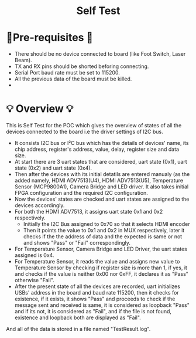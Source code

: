 
<h1 align="center" style="font-weight: 700;">	
	Self Test
</h1>

# 📝Pre-requisites 📝
* There should be no device connected to board (like Foot Switch, Laser Beam).
* TX and RX pins should be shorted beforing connecting.
* Serial Port baud rate must be set to 115200.
* All the previous data of the board must be killed.
* 

# :bulb: Overview :bulb:
This is Self Test for the POC which gives the overview of states of all the devices connected to the board i.e the driver settings of I2C bus.

- It consists I2C bus or  I²C bus which has the details of devices' name, its chip address, register's address, value, delay, register size and data size.
- At start there are 3 uart states that are considered, uart state (0x1), uart state (0x2) and uart state (0x4). 
- Then after the devices with its initial detatils are entered manualy (as the added namely, HDMI ADV7513(U4), HDMI ADV7513(U5), Temperature Sensor (MCP9800A1), Camera Bridge and LED driver. It also takes initial FPGA configuration and the required I2C configuration.
- Now the devices' states are checked and uart states are assigned to the devices accordingly. 
- For both the HDMI ADV7513, it assigns uart state 0x1 and 0x2 respectively.
	- Initially the I2C Bus assigned to 0x70 so that it selects HDMI encoder 
	- Then it points the value to 0x1 and 0x2 in MUX respectively, later it checks if the the address of data and the expected is same or not and shows "Pass" or "Fail" correspondingly. 
- For Temperature Sensor, Camera Bridge and LED Driver, the uart states assigned is 0x4. 
- For Temperature Sensor, it reads the value and assigns new value to Temperature Sensor by checking if register size is more than 1, if yes, it  and checks if the value is neither 0x00 nor 0xFF, it declares it as "Pass" otherwise "Fail". 
- After the present state of all the devices are recorded, uart initializes USBs' address in the board and baud rate 115200, then it checks for existence, if it exists, it shows "Pass" and proceeds to check if the message sent and received is same, it is considered as loopback "Pass" and if its not, it is considered as "Fail", and if the file is not found, existence and loopback both are displayed as "Fail".

And all of the data is stored in a file named "TestResult.log".

